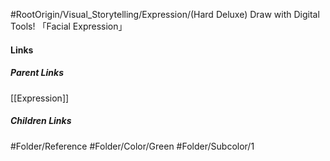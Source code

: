 #RootOrigin/Visual_Storytelling/Expression/(Hard Deluxe) Draw with Digital Tools! 「Facial Expression」
#### Links
##### Parent Links
[[Expression]]
##### Children Links
#Folder/Reference
#Folder/Color/Green
#Folder/Subcolor/1
